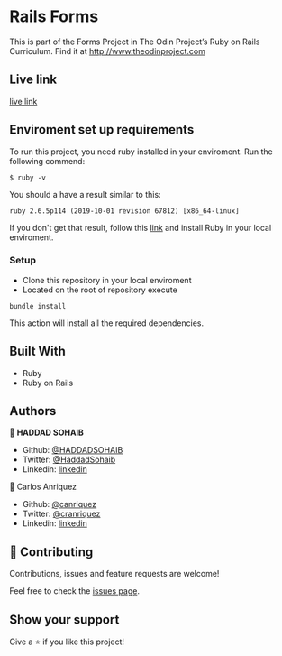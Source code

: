 # Rails Forms

This is part of the Forms Project in The Odin Project’s Ruby on Rails Curriculum. Find it at http://www.theodinproject.com

## Live link

[live link](https://banana-cake-71412.herokuapp.com/)

## Enviroment set up requirements

To run this project, you need ruby installed in your enviroment.
Run the following commend:

```
$ ruby -v
```

You should a have a result similar to this:

```
ruby 2.6.5p114 (2019-10-01 revision 67812) [x86_64-linux]
```

If you don't get that result, follow this [link](https://www.ruby-lang.org/en/documentation/installation/) and install Ruby in your local enviroment.

### Setup
- Clone this repository in your local enviroment
- Located on the root of repository execute 

```bundle install``` 
 
This action will install all the required dependencies. 


## Built With

- Ruby
- Ruby on Rails

## Authors

👤 **HADDAD SOHAIB**

- Github: [@HADDADSOHAIB](https://github.com/HADDADSOHAIB)
- Twitter: [@HaddadSohaib](https://twitter.com/HaddadSohaib)
- Linkedin: [linkedin](https://www.linkedin.com/in/sohaibhaddad/)

👤 Carlos Anriquez

- Github: [@canriquez](https://github.com/canriquez)
- Twitter: [@cranriquez](https://twitter.com/cranriquez)
- Linkedin: [linkedin](https://www.linkedin.com/in/carlosanriquez/)

## 🤝 Contributing

Contributions, issues and feature requests are welcome!

Feel free to check the [issues page](issues/).

## Show your support

Give a ⭐️ if you like this project!